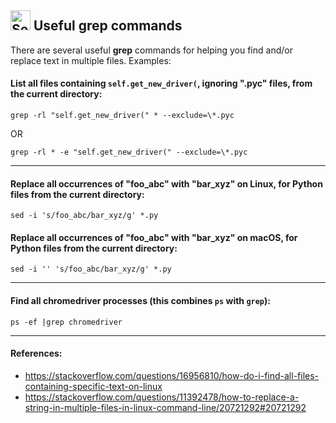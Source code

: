 <h2><img src="https://seleniumbase.io/img/logo6.png" title="SeleniumBase" width="32" /> Useful grep commands</h2>

There are several useful **grep** commands for helping you find and/or replace text in multiple files. Examples:

#### List all files containing ``self.get_new_driver(``, ignoring ".pyc" files, from the current directory:

``grep -rl "self.get_new_driver(" * --exclude=\*.pyc``

OR

``grep -rl * -e "self.get_new_driver(" --exclude=\*.pyc``

--------

#### Replace all occurrences of "foo_abc" with "bar_xyz" on Linux, for Python files from the current directory:

``sed -i 's/foo_abc/bar_xyz/g' *.py``

#### Replace all occurrences of "foo_abc" with "bar_xyz" on macOS, for Python files from the current directory:

``sed -i '' 's/foo_abc/bar_xyz/g' *.py``

--------

#### Find all chromedriver processes (this combines ``ps`` with ``grep``):

``ps -ef |grep chromedriver``

--------

#### References:
* https://stackoverflow.com/questions/16956810/how-do-i-find-all-files-containing-specific-text-on-linux
* https://stackoverflow.com/questions/11392478/how-to-replace-a-string-in-multiple-files-in-linux-command-line/20721292#20721292

